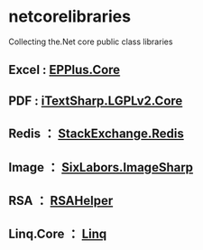 # netcorelibraries
Collecting the.Net core public class libraries


## Excel : [EPPlus.Core](https://github.com/VahidN/EPPlus.Core)
## PDF : [iTextSharp.LGPLv2.Core](https://github.com/VahidN/iTextSharp.LGPLv2.Core)
## Redis ： [StackExchange.Redis](https://github.com/StackExchange/StackExchange.Redis)
## Image ： [SixLabors.ImageSharp](https://github.com/SixLabors/ImageSharp)
## RSA ： [RSAHelper](https://github.com/stulzq/DotnetCore.RSA)
## Linq.Core ： [Linq](https://github.com/StefH/System.Linq.Dynamic.Core)


